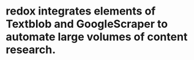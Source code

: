 # redox integrates elements of Textblob and GoogleScraper to automate large volumes of content research.
